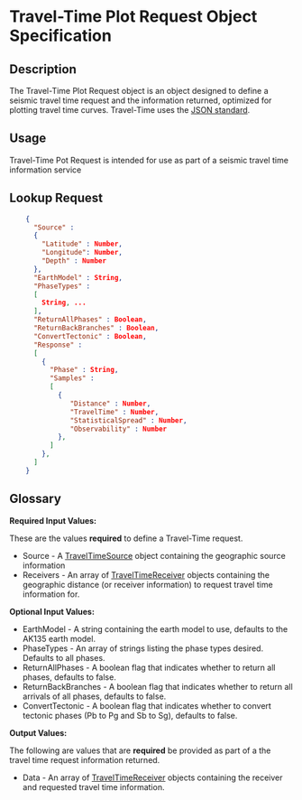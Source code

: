 # Travel-Time Plot Request Object Specification

## Description

The Travel-Time Plot Request object is an object designed to define a seismic travel
time request and the information returned, optimized for plotting travel time curves.  Travel-Time uses the
[JSON standard](http://www.json.org).

## Usage
Travel-Time Pot Request is intended for use as part of a seismic travel time
information service

## Lookup Request

```json
    {
      "Source" :
      {
        "Latitude" : Number,
        "Longitude": Number,
        "Depth" : Number
      },
      "EarthModel" : String,
      "PhaseTypes" :
      [
        String, ...
      ],
      "ReturnAllPhases" : Boolean,
      "ReturnBackBranches" : Boolean,
      "ConvertTectonic" : Boolean,
      "Response" :
      [
        {
          "Phase" : String,
          "Samples" :
          [
            {
               "Distance" : Number,
               "TravelTime" : Number,
               "StatisticalSpread" : Number,
               "Observability" : Number
            },
          ]
        },
      ]
    }
```


## Glossary

**Required Input Values:**

These are the values **required** to define a Travel-Time request.

* Source -  A [TravelTimeSource](TravelTimeSource.md) object containing the geographic source information
* Receivers - An array of [TravelTimeReceiver](TravelTimeReceiver.md) objects containing the geographic distance (or receiver information) to request travel time information for.

**Optional Input Values:**

* EarthModel - A string containing the earth model to use, defaults to the
AK135 earth model.
* PhaseTypes - An array of strings listing the phase types desired. Defaults to all phases.
* ReturnAllPhases - A boolean flag that indicates whether to return all phases,
defaults to false.
* ReturnBackBranches - A boolean flag that indicates whether to return all
arrivals of all phases, defaults to false.
* ConvertTectonic - A boolean flag that indicates whether to convert tectonic
phases (Pb to Pg and Sb to Sg), defaults to false.

**Output Values:**

The following are values that are **required** be provided as part of a the
travel time request information returned.

* Data - An array of [TravelTimeReceiver](TravelTimeReceiver.md) objects containing the receiver and requested travel time information.
